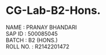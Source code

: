 # CG-Lab-B2-Hons.
NAME     : PRANAY BHANDARI<br>
SAP ID   : 500085045<br>
BATCH    : B2 (HONS.)<br>
ROLL NO. : R2142201472<br>
